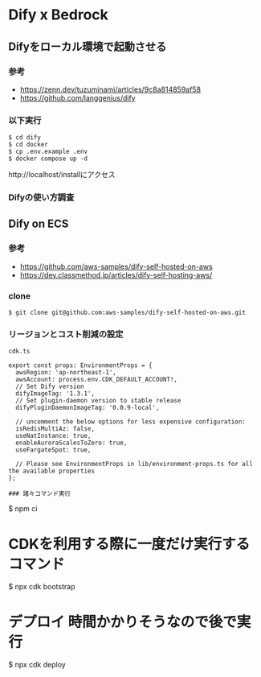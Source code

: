 # Dify x Bedrock

## Difyをローカル環境で起動させる

### 参考

- https://zenn.dev/tuzuminami/articles/9c8a814859af58
- https://github.com/langgenius/dify


### 以下実行

```
$ cd dify
$ cd docker
$ cp .env.example .env
$ docker compose up -d
```

http://localhost/installにアクセス

### Difyの使い方調査


## Dify on ECS

### 参考

- https://github.com/aws-samples/dify-self-hosted-on-aws
- https://dev.classmethod.jp/articles/dify-self-hosting-aws/

### clone

```
$ git clone git@github.com:aws-samples/dify-self-hosted-on-aws.git
```

### リージョンとコスト削減の設定

`cdk.ts`
```
export const props: EnvironmentProps = {
  awsRegion: 'ap-northeast-1',
  awsAccount: process.env.CDK_DEFAULT_ACCOUNT!,
  // Set Dify version
  difyImageTag: '1.3.1',
  // Set plugin-daemon version to stable release
  difyPluginDaemonImageTag: '0.0.9-local',

  // uncomment the below options for less expensive configuration:
  isRedisMultiAz: false,
  useNatInstance: true,
  enableAuroraScalesToZero: true,
  useFargateSpot: true,

  // Please see EnvironmentProps in lib/environment-props.ts for all the available properties
};

### 諸々コマンド実行

```
$ npm ci
# CDKを利用する際に一度だけ実行するコマンド
$ npx cdk bootstrap
# デプロイ 時間かかりそうなので後で実行
$ npx cdk deploy
```


